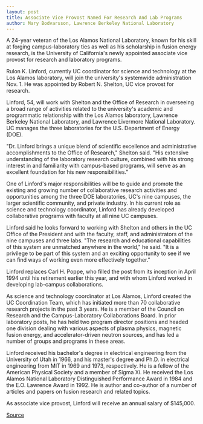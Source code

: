 ```yaml
---
layout: post
title: Associate Vice Provost Named For Research And Lab Programs
author: Mary Bodvarsson, Lawrence Berkeley National Laboratory
---
```


A 24-year veteran of the Los Alamos National Laboratory, known for his skill at forging campus-laboratory ties as well as his scholarship in fusion energy research, is the University of California's newly appointed associate vice provost for research and laboratory programs.

Rulon K. Linford, currently UC coordinator for science and technology at the Los Alamos laboratory, will join the university's systemwide administration Nov. 1. He was appointed by Robert N. Shelton, UC vice provost for research.

Linford, 54, will work with Shelton and the Office of Research in overseeing a broad range of activities related to the university's academic and programmatic relationship with the Los Alamos laboratory, Lawrence Berkeley National Laboratory, and Lawrence Livermore National Laboratory. UC manages the three laboratories for the U.S. Department of Energy (DOE).

"Dr. Linford brings a unique blend of scientific excellence and administrative accomplishments to the Office of Research," Shelton said. "His extensive understanding of the laboratory research culture, combined with his strong interest in and familiarity with campus-based programs, will serve as an excellent foundation for his new responsibilities."

One of Linford's major responsibilities will be to guide and promote the existing and growing number of collaborative research activities and opportunities among the three DOE laboratories, UC's nine campuses, the larger scientific community, and private industry. In his current role as science and technology coordinator, Linford has already developed collaborative programs with faculty at all nine UC campuses.

Linford said he looks forward to working with Shelton and others in the UC Office of the President and with the faculty, staff, and administrators of the nine campuses and three labs. "The research and educational capabilities of this system are unmatched anywhere in the world," he said. "It is a privilege to be part of this system and an exciting opportunity to see if we can find ways of working even more effectively together."

Linford replaces Carl H. Poppe, who filled the post from its inception in April 1994 until his retirement earlier this year, and with whom Linford worked in developing lab-campus collaborations.

As science and technology coordinator at Los Alamos, Linford created the UC Coordination Team, which has initiated more than 70 collaborative research projects in the past 3 years. He is a member of the Council on Research and the Campus-Laboratory Collaborations Board. In prior laboratory posts, he has held two program director positions and headed one division dealing with various aspects of plasma physics, magnetic fusion energy, and accelerator-driven neutron sources, and has led a number of groups and programs in these areas.

Linford received his bachelor's degree in electrical engineering from the University of Utah in 1966, and his master's degree and Ph.D. in electrical engineering from MIT in 1969 and 1973, respectively. He is a fellow of the American Physical Society and a member of Sigma Xi. He received the Los Alamos National Laboratory Distinguished Performance Award in 1984 and the E.O. Lawrence Award in 1992. He is author and co-author of a number of articles and papers on fusion research and related topics.

As associate vice provost, Linford will receive an annual salary of $145,000.

[Source](http://www1.ucsc.edu/oncampus/currents/97-10-27/ucprovost.htm "Permalink to Rulon Linford named UC provost: 10-27-97")
